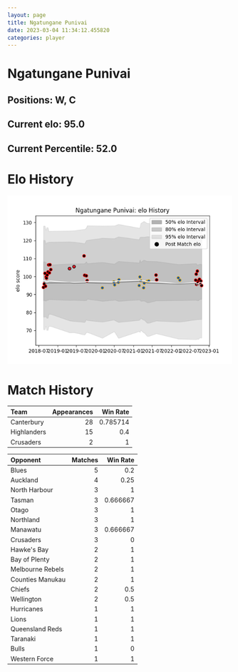 ```yaml
---  
layout: page  
title: Ngatungane Punivai  
date: 2023-03-04 11:34:12.455820  
categories: player  
---
```

# Ngatungane Punivai

## Positions: W, C

## Current elo: 95.0

## Current Percentile: 52.0

# Elo History


![elo history](history_NgatunganePunivai.png)
# Match History


| Team        |   Appearances |   Win Rate |
|:------------|--------------:|-----------:|
| Canterbury  |            28 |   0.785714 |
| Highlanders |            15 |   0.4      |
| Crusaders   |             2 |   1        |

| Opponent         |   Matches |   Win Rate |
|:-----------------|----------:|-----------:|
| Blues            |         5 |   0.2      |
| Auckland         |         4 |   0.25     |
| North Harbour    |         3 |   1        |
| Tasman           |         3 |   0.666667 |
| Otago            |         3 |   1        |
| Northland        |         3 |   1        |
| Manawatu         |         3 |   0.666667 |
| Crusaders        |         3 |   0        |
| Hawke's Bay      |         2 |   1        |
| Bay of Plenty    |         2 |   1        |
| Melbourne Rebels |         2 |   1        |
| Counties Manukau |         2 |   1        |
| Chiefs           |         2 |   0.5      |
| Wellington       |         2 |   0.5      |
| Hurricanes       |         1 |   1        |
| Lions            |         1 |   1        |
| Queensland Reds  |         1 |   1        |
| Taranaki         |         1 |   1        |
| Bulls            |         1 |   0        |
| Western Force    |         1 |   1        |